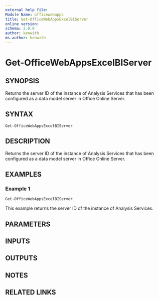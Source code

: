 ```yaml
---
external help file:
Module Name: officewebapps
title: Get-OfficeWebAppsExcelBIServer
online version:
schema: 2.0.0
author: kenwith
ms.author: kenwith
---
```


# Get-OfficeWebAppsExcelBIServer

## SYNOPSIS
Returns the server ID of the instance of Analysis Services that has been configured as a data model server in Office Online Server.

## SYNTAX

```
Get-OfficeWebAppsExcelBIServer
```

## DESCRIPTION
Returns the server ID of the instance of Analysis Services that has been configured as a data model server in Office Online Server.

## EXAMPLES

### Example 1
```
Get-OfficeWebAppsExcelBIServer
```

This example returns the server ID of the instance of Analysis Services.

## PARAMETERS

## INPUTS

## OUTPUTS

## NOTES

## RELATED LINKS
